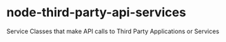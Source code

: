 # node-third-party-api-services
Service Classes that make API calls to Third Party Applications or Services
